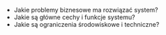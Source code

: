 - Jakie problemy biznesowe ma rozwiązać system?
- Jakie są główne cechy i funkcje systemu?
- Jakie są ograniczenia środowiskowe i techniczne?
